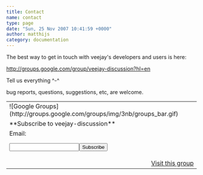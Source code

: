 ```yaml
---
title: Contact
name: contact
type: page
date: "Sun, 25 Nov 2007 10:41:59 +0000"
author: matthijs
category: documentation
---
```

The best way to get in touch with veejay's developers and users is here:  

<http://groups.google.com/group/veejay-discussion?hl=en>  

Tell us everything ^-^  

bug reports, questions, suggestions, etc, are welcome.  


<form action="http://groups.google.com/group/veejay-discussion/boxsubscribe">  
</form>  


<table class="c3" border="0" cellspacing="0"><tbody><tr><td>![Google Groups](http://groups.google.com/groups/img/3nb/groups_bar.gif)</td></tr><tr><td class="c1">**Subscribe to veejay-discussion**</td></tr><tr><td class="c2">Email:  

<input name="email/" type="text"></input><input name="sub" type="submit" value="Subscribe"></input></td></tr><tr><td align="right">[Visit this group](http://groups.google.com/group/veejay-discussion)</td></tr></tbody></table>